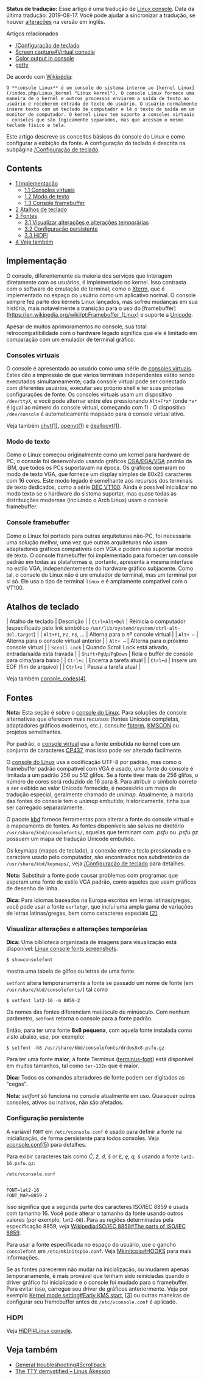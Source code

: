 **Status de tradução:** Esse artigo é uma tradução de [Linux console](/index.php/Linux_console "Linux console"). Data da última tradução: 2019-08-17\. Você pode ajudar a sincronizar a tradução, se houver [alterações](https://wiki.archlinux.org/index.php?title=Linux_console&diff=0&oldid=579208) na versão em inglês.

Artigos relacionados

*   [/Configuração de teclado](/index.php/Console_do_Linux/Configura%C3%A7%C3%A3o_de_teclado "Console do Linux/Configuração de teclado")
*   [Screen capture#Virtual console](/index.php/Screen_capture#Virtual_console "Screen capture")
*   [Color output in console](/index.php/Color_output_in_console "Color output in console")
*   [getty](/index.php/Getty "Getty")

De acordo com [Wikipédia](https://en.wikipedia.org/wiki/Linux_console "wikipedia:Linux console"):

	O **console Linux** é um console do sistema interno ao [kernel Linux](/index.php/Linux_kernel "Linux kernel"). O console Linux fornece uma maneira de o kernel e outros processos enviarem a saída de texto ao usuário e receberem entrada de texto do usuário. O usuário normalmente insere texto com um teclado de computador e lê o texto de saída em um monitor de computador. O kernel Linux tem suporte a consoles virtuais - consoles que são logicamente separados, mas que acessam o mesmo teclado físico e tela.

Este artigo descreve os conceitos básicos do console do Linux e como configurar a exibição da fonte. A configuração do teclado é descrita na subpágina [/Configuração de teclado](/index.php/Console_do_Linux/Configura%C3%A7%C3%A3o_de_teclado "Console do Linux/Configuração de teclado").

<input type="checkbox" role="button" id="toctogglecheckbox" class="toctogglecheckbox" style="display:none">

## Contents

<label class="toctogglelabel" for="toctogglecheckbox"></label>

*   [1 Implementação](#Implementação)
    *   [1.1 Consoles virtuais](#Consoles_virtuais)
    *   [1.2 Modo de texto](#Modo_de_texto)
    *   [1.3 Console framebuffer](#Console_framebuffer)
*   [2 Atalhos de teclado](#Atalhos_de_teclado)
*   [3 Fontes](#Fontes)
    *   [3.1 Visualizar alterações e alterações temporárias](#Visualizar_alterações_e_alterações_temporárias)
    *   [3.2 Configuração persistente](#Configuração_persistente)
    *   [3.3 HiDPI](#HiDPI)
*   [4 Veja também](#Veja_também)

## Implementação

O console, diferentemente da maioria dos serviços que interagem diretamente com os usuários, é implementado no kernel. Isso contrasta com o software de emulação de terminal, como o [Xterm](/index.php/Xterm "Xterm"), que é implementado no espaço do usuário como um aplicativo normal. O console sempre fez parte dos kernels Linux lançados, mas sofreu mudanças em sua história, mais notavelmente a transição para o uso do [framebuffer](https://en.wikipedia.org/wiki/pt:Framebuffer_(Linux) e suporte a [Unicode](https://en.wikipedia.org/wiki/pt:Unicode "wikipedia:pt:Unicode").

Apesar de muitos aprimoramentos no console, sua total retrocompatibilidade com o hardware legado significa que ele é limitado em comparação com um emulador de terminal gráfico.

### Consoles virtuais

O console é apresentado ao usuário como uma série de [consoles virtuais](https://en.wikipedia.org/wiki/Virtual_console "wikipedia:Virtual console"). Estes dão a impressão de que vários terminais independentes estão sendo executados simultaneamente; cada console virtual pode ser conectado com diferentes usuários, executar seu próprio shell e ter suas próprias configurações de fonte. Os consoles virtuais usam um dispositivo `/dev/ttyX`, e você pode alternar entre eles pressionando `Alt+F*x*` (onde `*x*` é igual ao número do console virtual, começando com 1) . O dispositivo `/dev/console` é automaticamente mapeado para o console virtual ativo.

Veja também [chvt(1)](https://jlk.fjfi.cvut.cz/arch/manpages/man/chvt.1), [openvt(1)](https://jlk.fjfi.cvut.cz/arch/manpages/man/openvt.1) e [deallocvt(1)](https://jlk.fjfi.cvut.cz/arch/manpages/man/deallocvt.1).

### Modo de texto

Como o Linux começou originalmente como um kernel para hardware de PC, o console foi desenvolvido usando gráficos [CGA/EGA/VGA](https://en.wikipedia.org/wiki/VGA "wikipedia:VGA") padrão da IBM, que todos os PCs suportavam na época. Os gráficos operaram no modo de texto VGA, que fornece um display simples de 80x25 caracteres com 16 cores. Este modo legado é semelhante aos recursos dos terminais de texto dedicados, como a série [DEC VT100](https://en.wikipedia.org/wiki/VT100 "wikipedia:VT100"). Ainda é possível inicializar no modo texto se o hardware do sistema suportar, mas quase todas as distribuições modernas (incluindo o Arch Linux) usam o console framebuffer.

### Console framebuffer

Como o Linux foi portado para outras arquiteturas não-PC, foi necessária uma solução melhor, uma vez que outras arquiteturas não usam adaptadores gráficos compatíveis com VGA e podem não suportar modos de texto. O console framebuffer foi implementado para fornecer um console padrão em todas as plataformas e, portanto, apresenta a mesma interface no estilo VGA, independentemente do hardware gráfico subjacente. Como tal, o console do Linux não é um emulador de terminal, mas um terminal por si só. Ele usa o tipo de terminal `linux` e é amplamente compatível com o VT100.

## Atalhos de teclado

| Atalho de teclado | Descrição |
| `Ctrl+Alt+Del` | Reinicia o computador (especificado pelo link simbólico `/usr/lib/systemd/system/ctrl-alt-del.target`) |
| `Alt+F1`, `F2`, `F3`, ... | Alterna para o *n*º console virtual |
| `Alt+ ←` | Alterna para o console virtual anterior |
| `Alt+ →` | Alterna para o próximo console virtual |
| `Scroll Lock` | Quando Scroll Lock está ativado, entrada/saída está travada |
| `Shift+PgUp`/`PgDown` | Rola o buffer de console para cima/para baixo |
| `Ctrl+c` | Encerra a tarefa atual |
| `Ctrl+d` | Insere um EOF (fim de arquivo) |
| `Ctrl+z` | Pausa a tarefa atual |

Veja também [console_codes(4)](https://jlk.fjfi.cvut.cz/arch/manpages/man/console_codes.4).

## Fontes

**Nota:** Esta seção é sobre o [console do Linux](https://en.wikipedia.org/wiki/Linux_console "wikipedia:Linux console"). Para soluções de console alternativas que oferecem mais recursos (fontes Unicode completas, adaptadores gráficos modernos, etc.), consulte [fbterm](/index.php/Fbterm "Fbterm"), [KMSCON](/index.php/KMSCON "KMSCON") ou projetos semelhantes.

Por padrão, o [console virtual](https://en.wikipedia.org/wiki/Virtual_console "wikipedia:Virtual console") usa a fonte embutida no kernel com um conjunto de caracteres [CP437](https://en.wikipedia.org/wiki/CP437 "wikipedia:CP437"), mas isso pode ser alterado facilmente.

O [console do Linux](https://en.wikipedia.org/wiki/Linux_console "wikipedia:Linux console") usa a codificação UTF-8 por padrão, mas como o framebuffer padrão compatível com VGA é usado, uma fonte do console é limitada a um padrão 256 ou 512 glifos. Se a fonte tiver mais de 256 glifos, o número de cores será reduzido de 16 para 8\. Para atribuir o símbolo correto a ser exibido ao valor Unicode fornecido, é necessário um mapa de tradução especial, geralmente chamado de *unimap*. Atualmente, a maioria das fontes do console tem o *unimap* embutido; historicamente, tinha que ser carregado separadamente.

O pacote [kbd](https://www.archlinux.org/packages/?name=kbd) fornece ferramentas para alterar a fonte do console virtual e o mapeamento de fontes. As fontes disponíveis são salvas no diretório `/usr/share/kbd/consolefonts/`, aquelas que terminam com *.psfu* ou *.psfu.gz* possuem um mapa de tradução Unicode embutido.

Os keymaps (mapas de teclado), a conexão entre a tecla pressionada e o caractere usado pelo computador, são encontrados nos subdiretórios de `/usr/share/kbd/keymaps/`, veja [/Configuração de teclado](/index.php/Console_do_Linux/Configura%C3%A7%C3%A3o_de_teclado "Console do Linux/Configuração de teclado") para detalhes.

**Nota:** Substituir a fonte pode causar problemas com programas que esperam uma fonte de estilo VGA padrão, como aqueles que usam gráficos de desenho de linha.

**Dica:** Para idiomas baseados na Europa escritos em letras latinas/gregas, você pode usar a fonte `eurlatgr`, que inclui uma ampla gama de variações de letras latinas/gregas, bem como caracteres especiais [[2]](https://lists.altlinux.org/pipermail/kbd/2014-February/000439.html).

### Visualizar alterações e alterações temporárias

**Dica:** Uma biblioteca organizada de imagens para visualização está disponível: [Linux console fonts screenshots](http://alexandre.deverteuil.net/pages/consolefonts/).

```
$ showconsolefont

```

mostra uma tabela de glifos ou letras de uma fonte.

`setfont` altera temporariamente a fonte se passado um nome de fonte (em `/usr/share/kbd/consolefonts/`) tal como

```
$ setfont lat2-16 -m 8859-2

```

Os nomes das fontes diferenciam maiúsculo de minúsculo. Com nenhum parâmetro, `setfont` retorna o console para a fonte padrão.

Então, para ter uma fonte **8x8 pequena**, com aquela fonte instalada como visto abaixo, use, por exemplo:

```
$ setfont -h8 /usr/share/kbd/consolefonts/drdos8x8.psfu.gz

```

Para ter uma fonte **maior**, a fonte Terminus ([terminus-font](https://www.archlinux.org/packages/?name=terminus-font)) está disponível em muitos tamanhos, tal como `ter-132n` que é maior.

**Dica:** Todos os comandos alteradores de fonte podem ser digitados as "cegas".

**Nota:** *setfont* só funciona no console atualmente em uso. Quaisquer outros consoles, ativos ou inativos, não são afetados.

### Configuração persistente

A variável `FONT` em `/etc/vconsole.conf` é usado para definir a fonte na inicialização, de forma persistente para todos consoles. Veja [vconsole.conf(5)](https://jlk.fjfi.cvut.cz/arch/manpages/man/vconsole.conf.5) para detalhes.

Para exibir caracteres tais como *Č, ž, đ, š* or *Ł, ę, ą, ś* usando a fonte `lat2-16.psfu.gz`:

 `/etc/vconsole.conf` 
```
...
FONT=lat2-16
FONT_MAP=8859-2
```

Isso significa que a segunda parte dos caracteres ISO/IEC 8859 é usada com tamanho 16\. Você pode alterar o tamanho da fonte usando outros valores (por exemplo, `lat2-08`). Para as regiões determinadas pela especificação 8859, veja [Wikipedia:ISO/IEC 8859#The parts of ISO/IEC 8859](https://en.wikipedia.org/wiki/ISO/IEC_8859#The_parts_of_ISO.2FIEC_8859 "wikipedia:ISO/IEC 8859").

Para usar a fonte especificada no espaço do usuário, use o gancho `consolefont` em `/etc/mkinitcpio.conf`. Veja [Mkinitcpio#HOOKS](/index.php/Mkinitcpio#HOOKS "Mkinitcpio") para mais informações.

Se as fontes parecerem não mudar na inicialização, ou mudarem apenas temporariamente, é mais provável que tenham sido reiniciadas quando o driver gráfico foi inicializado e o console foi mudado para o framebuffer. Para evitar isso, carregue seu driver de gráficos anteriormente. Veja por exemplo [Kernel mode setting#Early KMS start](/index.php/Kernel_mode_setting#Early_KMS_start "Kernel mode setting"), [[3]](https://bbs.archlinux.org/viewtopic.php?id=145765) ou outras maneiras de configurar seu framebuffer antes de `/etc/vconsole.conf` é aplicado.

### HiDPI

Veja [HiDPI#Linux console](/index.php/HiDPI#Linux_console "HiDPI").

## Veja também

*   [General troubleshooting#Scrollback](/index.php/General_troubleshooting#Scrollback "General troubleshooting")
*   [The TTY demystified – Linus Åkesson](https://www.linusakesson.net/programming/tty/)